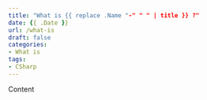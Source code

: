 ```yaml
---
title: "What is {{ replace .Name "-" " " | title }} ?"
date: {{ .Date }}
url: /what-is
draft: false
categories:
- What is
tags: 
- CSharp
---
```


Content